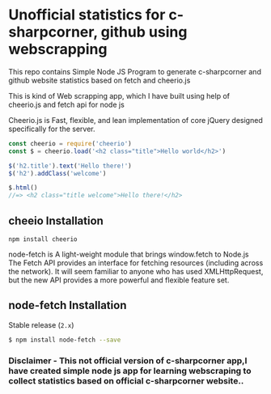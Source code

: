 # Unofficial statistics for c-sharpcorner, github using webscrapping
This repo contains Simple Node JS Program to generate c-sharpcorner and github website statistics based on fetch and cheerio.js

This is kind of Web scrapping app, which I have built using help of cheerio.js and fetch api for node js

Cheerio.js is Fast, flexible, and lean implementation of core jQuery designed specifically for the server.

```js
const cheerio = require('cheerio')
const $ = cheerio.load('<h2 class="title">Hello world</h2>')

$('h2.title').text('Hello there!')
$('h2').addClass('welcome')

$.html()
//=> <h2 class="title welcome">Hello there!</h2>
```

## cheeio Installation
`npm install cheerio`


node-fetch is A light-weight module that brings window.fetch to Node.js
The Fetch API provides an interface for fetching resources (including across the network).
It will seem familiar to anyone who has used XMLHttpRequest,
but the new API provides a more powerful and flexible feature set.

## node-fetch Installation

Stable release (`2.x`)

```sh
$ npm install node-fetch --save
```


### Disclaimer - This not official version of c-sharpcorner app,I have created simple node js app for learning webscraping to collect statistics based on official c-sharpcorner website..
